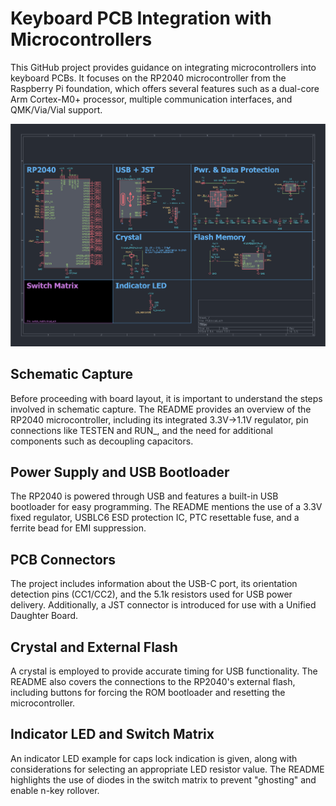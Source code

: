 # Keyboard PCB Integration with Microcontrollers

This GitHub project provides guidance on integrating microcontrollers into keyboard PCBs. It focuses on the RP2040 microcontroller from the Raspberry Pi foundation, which offers several features such as a dual-core Arm Cortex-M0+ processor, multiple communication interfaces, and QMK/Via/Vial support.

![Schematic](schematic.png)

## Schematic Capture

Before proceeding with board layout, it is important to understand the steps involved in schematic capture. The README provides an overview of the RP2040 microcontroller, including its integrated 3.3V->1.1V regulator, pin connections like TESTEN and RUN_, and the need for additional components such as decoupling capacitors.

## Power Supply and USB Bootloader

The RP2040 is powered through USB and features a built-in USB bootloader for easy programming. The README mentions the use of a 3.3V fixed regulator, USBLC6 ESD protection IC, PTC resettable fuse, and a ferrite bead for EMI suppression.

## PCB Connectors

The project includes information about the USB-C port, its orientation detection pins (CC1/CC2), and the 5.1k resistors used for USB power delivery. Additionally, a JST connector is introduced for use with a Unified Daughter Board.

## Crystal and External Flash

A crystal is employed to provide accurate timing for USB functionality. The README also covers the connections to the RP2040's external flash, including buttons for forcing the ROM bootloader and resetting the microcontroller.

## Indicator LED and Switch Matrix

An indicator LED example for caps lock indication is given, along with considerations for selecting an appropriate LED resistor value. The README highlights the use of diodes in the switch matrix to prevent "ghosting" and enable n-key rollover.
